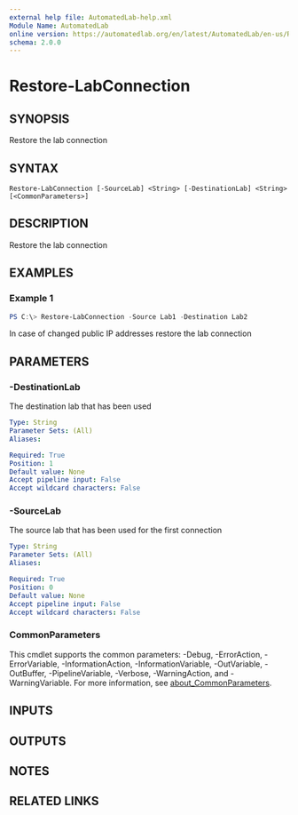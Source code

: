 ```yaml
---
external help file: AutomatedLab-help.xml
Module Name: AutomatedLab
online version: https://automatedlab.org/en/latest/AutomatedLab/en-us/Restore-LabConnection
schema: 2.0.0
---
```


# Restore-LabConnection

## SYNOPSIS
Restore the lab connection

## SYNTAX

```
Restore-LabConnection [-SourceLab] <String> [-DestinationLab] <String> [<CommonParameters>]
```

## DESCRIPTION
Restore the lab connection

## EXAMPLES

### Example 1
```powershell
PS C:\> Restore-LabConnection -Source Lab1 -Destination Lab2
```

In case of changed public IP addresses restore the lab connection

## PARAMETERS

### -DestinationLab
The destination lab that has been used

```yaml
Type: String
Parameter Sets: (All)
Aliases:

Required: True
Position: 1
Default value: None
Accept pipeline input: False
Accept wildcard characters: False
```

### -SourceLab
The source lab that has been used for the first connection

```yaml
Type: String
Parameter Sets: (All)
Aliases:

Required: True
Position: 0
Default value: None
Accept pipeline input: False
Accept wildcard characters: False
```

### CommonParameters
This cmdlet supports the common parameters: -Debug, -ErrorAction, -ErrorVariable, -InformationAction, -InformationVariable, -OutVariable, -OutBuffer, -PipelineVariable, -Verbose, -WarningAction, and -WarningVariable. For more information, see [about_CommonParameters](http://go.microsoft.com/fwlink/?LinkID=113216).

## INPUTS

## OUTPUTS

## NOTES

## RELATED LINKS

